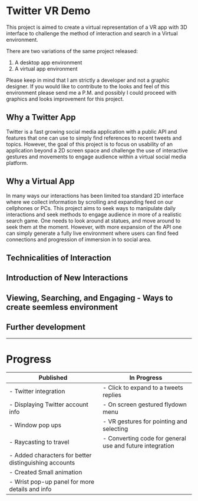 # Twitter VR Demo
This project is aimed to create a virtual representation of a VR app with 3D interface to challenge the method of interaction and search in a Virtual environment.

There are two variations of the same project released:

1. A desktop app environment
2. A virtual app environment

Please keep in mind that I am strictly a developer and not a graphic designer. If you would like to contribute to the looks and feel of this environment please send me a P.M. and possibly I could proceed with graphics and looks improvement for this project.

## Why a Twitter App
Twitter is a fast growing social media application with a public API and features that one can use to simply find references to recent tweets and topics. However, the goal of this project is to focus on usability of an application beyond a 2D screen space and challenge the use of interactive gestures and movements to engage audience within a virtual social media platform.

## Why a Virtual App
In many ways our interactions has been limited toa standard 2D interface where we collect information by scrolling and expanding feed on our cellphones or PCs. This project aims to seek ways to manipulate daily interactions and seek methods to engage audience in more of a realistic search game. 
One needs to look around at statues, and move around to seek them at the moment. However, with more expansion of the API one can simply generate a fully live environment where users can find feed connections and progression of immersion in to social area.

## Technicalities of Interaction

## Introduction of New Interactions

## Viewing, Searching, and Engaging - Ways to create seemless environment

## Further development

___
# Progress

| Published                                      | In Progress                                    |
|------------------------------------------------|------------------------------------------------|
|- Twitter integration                           |- Click to expand to a tweets replies           |
|- Displaying Twitter account info               |- On screen gestured flydown menu               |
|- Window pop ups                                |- VR gestures for pointing and selecting        |
|- Raycasting to travel                          |- Converting code for general use and future integration|
|- Added characters for better distinguishing accounts|                                           |
|- Created Small animation                       |
|- Wrist pop-up panel for more details and info  |
